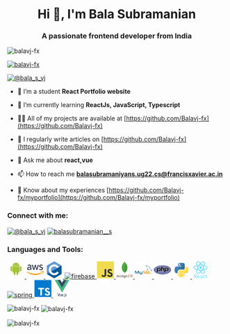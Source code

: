 <h1 align="center">Hi 👋, I'm Bala Subramanian</h1>
<h3 align="center">A passionate frontend developer from India</h3>

<p align="left"> <img src="https://komarev.com/ghpvc/?username=balavj-fx&label=Profile%20views&color=0e75b6&style=flat" alt="balavj-fx" /> </p>

<p align="left"> <a href="https://github.com/ryo-ma/github-profile-trophy"><img src="https://github-profile-trophy.vercel.app/?username=balavj-fx" alt="balavj-fx" /></a> </p>

<p align="left"> <a href="https://twitter.com/@bala_s_vj" target="blank"><img src="https://img.shields.io/twitter/follow/@bala_s_vj?logo=twitter&style=for-the-badge" alt="@bala_s_vj" /></a> </p>

- 🔭 I’m a student **React Portfolio website**

- 🌱 I’m currently learning **ReactJs, JavaScript, Typescript**

- 👨‍💻 All of my projects are available at [https://github.com/Balavj-fx](https://github.com/Balavj-fx)

- 📝 I regularly write articles on [https://github.com/Balavj-fx](https://github.com/Balavj-fx)

- 💬 Ask me about **react,vue**

- 📫 How to reach me **balasubramaniyans.ug22.cs@francisxavier.ac.in**

- 📄 Know about my experiences [https://github.com/Balavj-fx/myportfolio](https://github.com/Balavj-fx/myportfolio)

<h3 align="left">Connect with me:</h3>
<p align="left">
<a href="https://twitter.com/@bala_s_vj" target="blank"><img align="center" src="https://raw.githubusercontent.com/rahuldkjain/github-profile-readme-generator/master/src/images/icons/Social/twitter.svg" alt="@bala_s_vj" height="30" width="40" /></a>
<a href="https://instagram.com/balasubramanian__s" target="blank"><img align="center" src="https://raw.githubusercontent.com/rahuldkjain/github-profile-readme-generator/master/src/images/icons/Social/instagram.svg" alt="balasubramanian__s" height="30" width="40" /></a>
</p>

<h3 align="left">Languages and Tools:</h3>
<p align="left"> <a href="https://developer.android.com" target="_blank" rel="noreferrer"> <img src="https://raw.githubusercontent.com/devicons/devicon/master/icons/android/android-original-wordmark.svg" alt="android" width="40" height="40"/> </a> <a href="https://aws.amazon.com" target="_blank" rel="noreferrer"> <img src="https://raw.githubusercontent.com/devicons/devicon/master/icons/amazonwebservices/amazonwebservices-original-wordmark.svg" alt="aws" width="40" height="40"/> </a> <a href="https://www.cprogramming.com/" target="_blank" rel="noreferrer"> <img src="https://raw.githubusercontent.com/devicons/devicon/master/icons/c/c-original.svg" alt="c" width="40" height="40"/> </a> <a href="https://firebase.google.com/" target="_blank" rel="noreferrer"> <img src="https://www.vectorlogo.zone/logos/firebase/firebase-icon.svg" alt="firebase" width="40" height="40"/> </a> <a href="https://developer.mozilla.org/en-US/docs/Web/JavaScript" target="_blank" rel="noreferrer"> <img src="https://raw.githubusercontent.com/devicons/devicon/master/icons/javascript/javascript-original.svg" alt="javascript" width="40" height="40"/> </a> <a href="https://www.mongodb.com/" target="_blank" rel="noreferrer"> <img src="https://raw.githubusercontent.com/devicons/devicon/master/icons/mongodb/mongodb-original-wordmark.svg" alt="mongodb" width="40" height="40"/> </a> <a href="https://www.mysql.com/" target="_blank" rel="noreferrer"> <img src="https://raw.githubusercontent.com/devicons/devicon/master/icons/mysql/mysql-original-wordmark.svg" alt="mysql" width="40" height="40"/> </a> <a href="https://www.php.net" target="_blank" rel="noreferrer"> <img src="https://raw.githubusercontent.com/devicons/devicon/master/icons/php/php-original.svg" alt="php" width="40" height="40"/> </a> <a href="https://www.python.org" target="_blank" rel="noreferrer"> <img src="https://raw.githubusercontent.com/devicons/devicon/master/icons/python/python-original.svg" alt="python" width="40" height="40"/> </a> <a href="https://reactjs.org/" target="_blank" rel="noreferrer"> <img src="https://raw.githubusercontent.com/devicons/devicon/master/icons/react/react-original-wordmark.svg" alt="react" width="40" height="40"/> </a> <a href="https://spring.io/" target="_blank" rel="noreferrer"> <img src="https://www.vectorlogo.zone/logos/springio/springio-icon.svg" alt="spring" width="40" height="40"/> </a> <a href="https://www.typescriptlang.org/" target="_blank" rel="noreferrer"> <img src="https://raw.githubusercontent.com/devicons/devicon/master/icons/typescript/typescript-original.svg" alt="typescript" width="40" height="40"/> </a> <a href="https://vuejs.org/" target="_blank" rel="noreferrer"> <img src="https://raw.githubusercontent.com/devicons/devicon/master/icons/vuejs/vuejs-original-wordmark.svg" alt="vuejs" width="40" height="40"/> </a> </p>

<p><img align="left" src="https://github-readme-stats.vercel.app/api/top-langs?username=balavj-fx&show_icons=true&locale=en&layout=compact" alt="balavj-fx" /></p>

<p>&nbsp;<img align="center" src="https://github-readme-stats.vercel.app/api?username=balavj-fx&show_icons=true&locale=en" alt="balavj-fx" /></p>

<p><img align="center" src="https://github-readme-streak-stats.herokuapp.com/?user=balavj-fx&" alt="balavj-fx" /></p>
